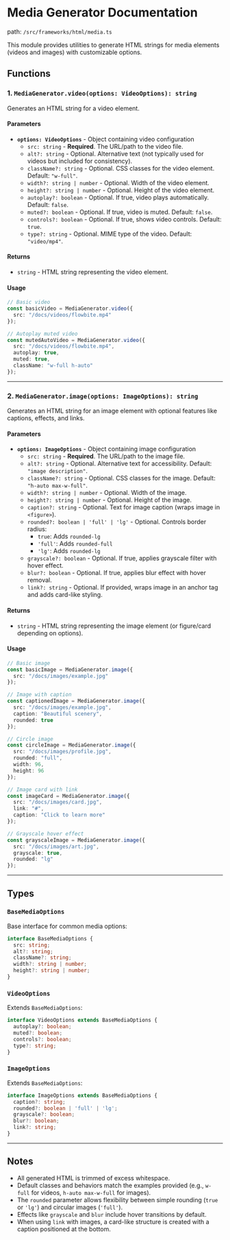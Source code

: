 # Media Generator Documentation
path: `/src/frameworks/html/media.ts`

This module provides utilities to generate HTML strings for media elements (videos and images) with customizable options.

## Functions

### 1. `MediaGenerator.video(options: VideoOptions): string`
Generates an HTML string for a video element.

#### Parameters
- **`options: VideoOptions`** - Object containing video configuration
  - `src: string` - **Required**. The URL/path to the video file.
  - `alt?: string` - Optional. Alternative text (not typically used for videos but included for consistency).
  - `className?: string` - Optional. CSS classes for the video element. Default: `"w-full"`.
  - `width?: string | number` - Optional. Width of the video element.
  - `height?: string | number` - Optional. Height of the video element.
  - `autoplay?: boolean` - Optional. If true, video plays automatically. Default: `false`.
  - `muted?: boolean` - Optional. If true, video is muted. Default: `false`.
  - `controls?: boolean` - Optional. If true, shows video controls. Default: `true`.
  - `type?: string` - Optional. MIME type of the video. Default: `"video/mp4"`.

#### Returns
- `string` - HTML string representing the video element.

#### Usage
```typescript
// Basic video
const basicVideo = MediaGenerator.video({
  src: "/docs/videos/flowbite.mp4"
});

// Autoplay muted video
const mutedAutoVideo = MediaGenerator.video({
  src: "/docs/videos/flowbite.mp4",
  autoplay: true,
  muted: true,
  className: "w-full h-auto"
});
```

---

### 2. `MediaGenerator.image(options: ImageOptions): string`
Generates an HTML string for an image element with optional features like captions, effects, and links.

#### Parameters
- **`options: ImageOptions`** - Object containing image configuration
  - `src: string` - **Required**. The URL/path to the image file.
  - `alt?: string` - Optional. Alternative text for accessibility. Default: `"image description"`.
  - `className?: string` - Optional. CSS classes for the image. Default: `"h-auto max-w-full"`.
  - `width?: string | number` - Optional. Width of the image.
  - `height?: string | number` - Optional. Height of the image.
  - `caption?: string` - Optional. Text for image caption (wraps image in `<figure>`).
  - `rounded?: boolean | 'full' | 'lg'` - Optional. Controls border radius:
    - `true`: Adds `rounded-lg`
    - `'full'`: Adds `rounded-full`
    - `'lg'`: Adds `rounded-lg`
  - `grayscale?: boolean` - Optional. If true, applies grayscale filter with hover effect.
  - `blur?: boolean` - Optional. If true, applies blur effect with hover removal.
  - `link?: string` - Optional. If provided, wraps image in an anchor tag and adds card-like styling.

#### Returns
- `string` - HTML string representing the image element (or figure/card depending on options).

#### Usage
```typescript
// Basic image
const basicImage = MediaGenerator.image({
  src: "/docs/images/example.jpg"
});

// Image with caption
const captionedImage = MediaGenerator.image({
  src: "/docs/images/example.jpg",
  caption: "Beautiful scenery",
  rounded: true
});

// Circle image
const circleImage = MediaGenerator.image({
  src: "/docs/images/profile.jpg",
  rounded: "full",
  width: 96,
  height: 96
});

// Image card with link
const imageCard = MediaGenerator.image({
  src: "/docs/images/card.jpg",
  link: "#",
  caption: "Click to learn more"
});

// Grayscale hover effect
const grayscaleImage = MediaGenerator.image({
  src: "/docs/images/art.jpg",
  grayscale: true,
  rounded: "lg"
});
```

---

## Types

### `BaseMediaOptions`
Base interface for common media options:
```typescript
interface BaseMediaOptions {
  src: string;
  alt?: string;
  className?: string;
  width?: string | number;
  height?: string | number;
}
```

### `VideoOptions`
Extends `BaseMediaOptions`:
```typescript
interface VideoOptions extends BaseMediaOptions {
  autoplay?: boolean;
  muted?: boolean;
  controls?: boolean;
  type?: string;
}
```

### `ImageOptions`
Extends `BaseMediaOptions`:
```typescript
interface ImageOptions extends BaseMediaOptions {
  caption?: string;
  rounded?: boolean | 'full' | 'lg';
  grayscale?: boolean;
  blur?: boolean;
  link?: string;
}
```

---

## Notes
- All generated HTML is trimmed of excess whitespace.
- Default classes and behaviors match the examples provided (e.g., `w-full` for videos, `h-auto max-w-full` for images).
- The `rounded` parameter allows flexibility between simple rounding (`true` or `'lg'`) and circular images (`'full'`).
- Effects like `grayscale` and `blur` include hover transitions by default.
- When using `link` with images, a card-like structure is created with a caption positioned at the bottom.

